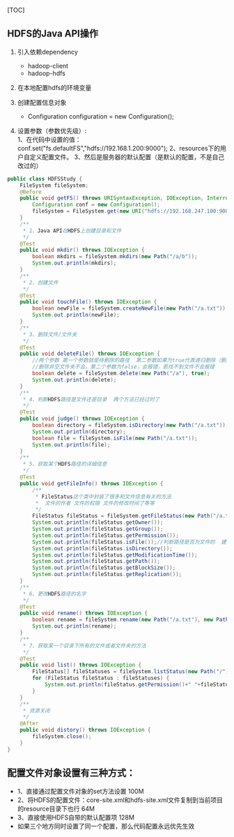 [TOC]
## HDFS的Java API操作
1. 引入依赖dependency
    - hadoop-client
    - hadoop-hdfs
2. 在本地配置hdfs的环境变量

3. 创建配置信息对象
    - Configuration configuration = new Configuration();
4. 设置参数（参数优先级）:  
    1、在代码中设置的值：conf.set("fs.defaultFS","hdfs://192.168.1.200:9000");
    2、resources下的用户自定义配置文件。
    3、然后是服务器的默认配置（是默认的配置，不是自己改过的）

```java
public class HDFSStudy {
    FileSystem fileSystem;
    @Before
    public void getFS() throws URISyntaxException, IOException, InterruptedException {
        Configuration conf = new Configuration();
        fileSystem = FileSystem.get(new URI("hdfs://192.168.247.100:9000"), conf, "root");
    }
    /**
     * 1、Java API在HDFS上创建目录和文件
     */
    @Test
    public void mkdir() throws IOException {
        boolean mkdirs = fileSystem.mkdirs(new Path("/a/b"));
        System.out.println(mkdirs);
    }
    /**
     * 2、创建文件
     */
    @Test
    public void touchFile() throws IOException {
        boolean newFile = fileSystem.createNewFile(new Path("/a.txt"));
        System.out.println(newFile);
    }
    /**
     * 3、删除文件/文件夹
     */
    @Test
    public void deleteFile() throws IOException {
        //两个参数 第一个参数就是待删除的路径  第二参数如果为true代表递归删除（删除非空目录的）
        //删除非空文件夹不会，第二个参数为false，会报错，若找不到文件不会报错
        boolean delete = fileSystem.delete(new Path("/a"), true);
        System.out.println(delete);
    }
    /**
     * 4、判断HDFS路径是文件还是目录  两个方法已经过时了
     */
    @Test
    public void judge() throws IOException {
        boolean directory = fileSystem.isDirectory(new Path("/a.txt"));
        System.out.println(directory);
        boolean file = fileSystem.isFile(new Path("/a.txt"));
        System.out.println(file);
    }
    /**
     * 5、获取某个HDFS路径的详细信息
     */
    @Test
    public void getFileInfo() throws IOException {
        /**
         * FileStatus这个类中封装了很多和文件信息有关的方法
         *  文件的作者 文件的权限 文件的修改时间了等等
         */
        FileStatus fileStatus = fileSystem.getFileStatus(new Path("/a.txt"));
        System.out.println(fileStatus.getOwner());
        System.out.println(fileStatus.getGroup());
        System.out.println(fileStatus.getPermission());
        System.out.println(fileStatus.isFile());//判断路径是否为文件的  建议使用的 没有过时
        System.out.println(fileStatus.isDirectory());
        System.out.println(fileStatus.getModificationTime());
        System.out.println(fileStatus.getPath());
        System.out.println(fileStatus.getBlockSize());
        System.out.println(fileStatus.getReplication());
    }
    /**
     * 6、更改HDFS路径的名字
     */
    @Test
    public void rename() throws IOException {
        boolean rename = fileSystem.rename(new Path("/a.txt"), new Path("/b.txt"));
        System.out.println(rename);
    }
    /**
     * 7、获取某一个目录下所有的文件或者文件夹的方法
     */
    @Test
    public void list() throws IOException {
        FileStatus[] fileStatuses = fileSystem.listStatus(new Path("/"));
        for (FileStatus fileStatus : fileStatuses) {
            System.out.println(fileStatus.getPermission()+" "+fileStatus.getOwner()+" "+fileStatus.getGroup()+" "+fileStatus.getModificationTime()+" "+fileStatus.getPath());
        }
    }
    /**
     * 资源关闭
     */
    @After
    public void distory() throws IOException {
        fileSystem.close();
    }
}
```

## 配置文件对象设置有三种方式：
+ 1、直接通过配置文件对象的set方法设置   100M
+ 2、将HDFS的配置文件：core-site.xml和hdfs-site.xml文件复制到当前项目的resource目录下也行 64M
+ 3、直接使用HDFS自带的默认配置项   128M
+ 如果三个地方同时设置了同一个配置，那么代码配置永远优先生效

